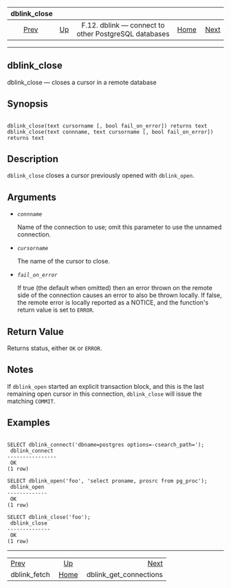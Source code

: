 <!--?xml version="1.0" encoding="UTF-8" standalone="no"?-->

|                   dblink\_close                   |                                                                          |                                                      |                                                       |                                                                       |
| :-----------------------------------------------: | :----------------------------------------------------------------------- | :--------------------------------------------------: | ----------------------------------------------------: | --------------------------------------------------------------------: |
| [Prev](contrib-dblink-fetch.html "dblink_fetch")  | [Up](dblink.html "F.12. dblink — connect to other PostgreSQL databases") | F.12. dblink — connect to other PostgreSQL databases | [Home](index.html "PostgreSQL 17devel Documentation") |  [Next](contrib-dblink-get-connections.html "dblink_get_connections") |

***



## dblink\_close

dblink\_close — closes a cursor in a remote database

## Synopsis

```

dblink_close(text cursorname [, bool fail_on_error]) returns text
dblink_close(text connname, text cursorname [, bool fail_on_error]) returns text
```

## Description

`dblink_close` closes a cursor previously opened with `dblink_open`.

## Arguments

*   *`connname`*

    Name of the connection to use; omit this parameter to use the unnamed connection.

*   *`cursorname`*

    The name of the cursor to close.

*   *`fail_on_error`*

    If true (the default when omitted) then an error thrown on the remote side of the connection causes an error to also be thrown locally. If false, the remote error is locally reported as a NOTICE, and the function's return value is set to `ERROR`.

## Return Value

Returns status, either `OK` or `ERROR`.

## Notes

If `dblink_open` started an explicit transaction block, and this is the last remaining open cursor in this connection, `dblink_close` will issue the matching `COMMIT`.

## Examples

```

SELECT dblink_connect('dbname=postgres options=-csearch_path=');
 dblink_connect
----------------
 OK
(1 row)

SELECT dblink_open('foo', 'select proname, prosrc from pg_proc');
 dblink_open
-------------
 OK
(1 row)

SELECT dblink_close('foo');
 dblink_close
--------------
 OK
(1 row)
```

***

|                                                   |                                                                          |                                                                       |
| :------------------------------------------------ | :----------------------------------------------------------------------: | --------------------------------------------------------------------: |
| [Prev](contrib-dblink-fetch.html "dblink_fetch")  | [Up](dblink.html "F.12. dblink — connect to other PostgreSQL databases") |  [Next](contrib-dblink-get-connections.html "dblink_get_connections") |
| dblink\_fetch                                     |           [Home](index.html "PostgreSQL 17devel Documentation")          |                                              dblink\_get\_connections |
